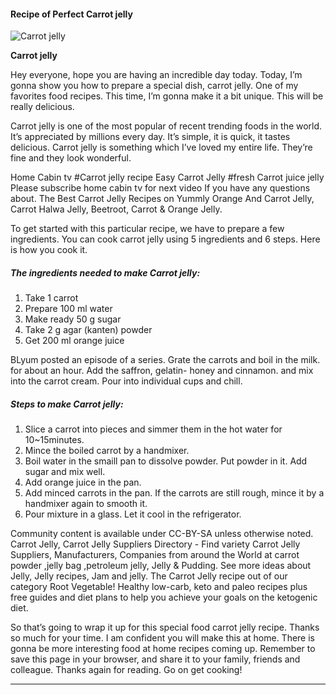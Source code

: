             

#### Recipe of Perfect Carrot jelly

![Carrot jelly](https://img-global.cpcdn.com/recipes/71de52b25624ae1a/751x532cq70/carrot-jelly-recipe-main-photo.jpg)

**Carrot jelly**

Hey everyone, hope you are having an incredible day today. Today, I’m gonna show you how to prepare a special dish, carrot jelly. One of my favorites food recipes. This time, I’m gonna make it a bit unique. This will be really delicious.

Carrot jelly is one of the most popular of recent trending foods in the world. It’s appreciated by millions every day. It’s simple, it is quick, it tastes delicious. Carrot jelly is something which I’ve loved my entire life. They’re fine and they look wonderful.

Home Cabin tv #Carrot jelly recipe Easy Carrot Jelly #fresh Carrot juice jelly Please subscribe home cabin tv for next video If you have any questions about. The Best Carrot Jelly Recipes on Yummly Orange And Carrot Jelly, Carrot Halwa Jelly, Beetroot, Carrot & Orange Jelly.

To get started with this particular recipe, we have to prepare a few ingredients. You can cook carrot jelly using 5 ingredients and 6 steps. Here is how you cook it.

##### The ingredients needed to make Carrot jelly:

1.  Take 1 carrot
2.  Prepare 100 ml water
3.  Make ready 50 g sugar
4.  Take 2 g agar (kanten) powder
5.  Get 200 ml orange juice

BLyum posted an episode of a series. Grate the carrots and boil in the milk. for about an hour. Add the saffron, gelatin- honey and cinnamon. and mix into the carrot cream. Pour into individual cups and chill.

##### Steps to make Carrot jelly:

1.  Slice a carrot into pieces and simmer them in the hot water for 10~15minutes.
2.  Mince the boiled carrot by a handmixer.
3.  Boil water in the smaill pan to dissolve powder. Put powder in it. Add sugar and mix well.
4.  Add orange juice in the pan.
5.  Add minced carrots in the pan. If the carrots are still rough, mince it by a handmixer again to smooth it.
6.  Pour mixture in a glass. Let it cool in the refrigerator.

Community content is available under CC-BY-SA unless otherwise noted. Carrot Jelly, Carrot Jelly Suppliers Directory - Find variety Carrot Jelly Suppliers, Manufacturers, Companies from around the World at carrot powder ,jelly bag ,petroleum jelly, Jelly & Pudding. See more ideas about Jelly, Jelly recipes, Jam and jelly. The Carrot Jelly recipe out of our category Root Vegetable! Healthy low-carb, keto and paleo recipes plus free guides and diet plans to help you achieve your goals on the ketogenic diet.

So that’s going to wrap it up for this special food carrot jelly recipe. Thanks so much for your time. I am confident you will make this at home. There is gonna be more interesting food at home recipes coming up. Remember to save this page in your browser, and share it to your family, friends and colleague. Thanks again for reading. Go on get cooking!

* * *